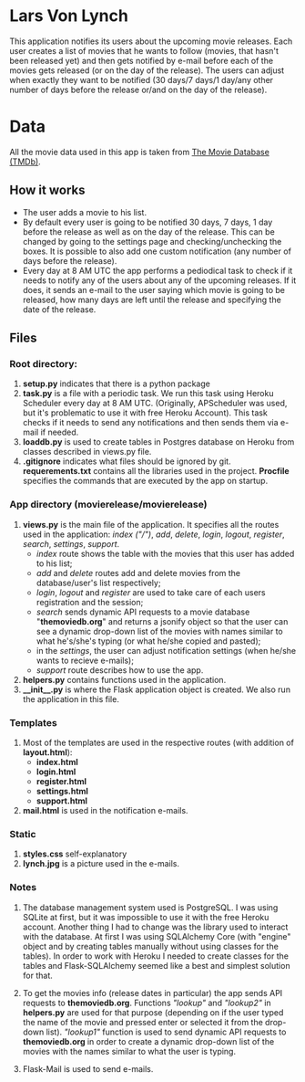 # Lars Von Lynch
This application notifies its users about the upcoming movie releases. Each user creates a list of movies that he wants to follow (movies, that hasn't been released yet) and then gets notified by e-mail before each of the movies gets released (or on the day of the release). The users can adjust when exactly they want to be notified (30 days/7 days/1 day/any other number of days before the release or/and on the day of the release). 

# Data
All the movie data used in this app is taken from [The Movie Database (TMDb)](https://www.themoviedb.org/).

## How it works
* The user adds a movie to his list.
* By default every user is going to be notified 30 days, 7 days, 1 day before the release as well as on the day of the release. This can be changed by going to the settings page and checking/unchecking the boxes. It is possible to also add one custom notification (any number of days before the release).
* Every day at 8 AM UTC the app performs a pediodical task to check if it needs to notify any of the users about any of the upcoming releases. If it does, it sends an e-mail to the user saying which movie is going to be released, how many days are left until the release and specifying the date of the release. 

## Files

### Root directory:

1. **setup.py** indicates that there is a python package
2. **task.py** is a file with a periodic task. We run this task using Heroku Scheduler every day at 8 AM UTC. (Originally, APScheduler was used, but it's problematic to use it with free Heroku Account). This task checks if it needs to send any notifications and then sends them via e-mail if needed. 
3. **loaddb.py** is used to create tables in Postgres database on Heroku from classes described in views.py file.
4. **.gitignore** indicates what files should be ignored by git. **requerements.txt** contains all the libraries used in the project. **Procfile** specifies the commands that are executed by the app on startup. 

### App directory (movierelease/movierelease)
1. **views.py** is the main file of the application. It specifies all the routes used in the application: *index ("/")*, *add*, *delete*, *login*, *logout*, *register*, *search*, *settings*, *support*. 
    * *index* route shows the table with the movies that this user has added to his list; 
    * *add* and *delete* routes add and delete movies from the database/user's list respectively; 
    * *login*, *logout* and *register* are used to take care of each users registration and the session;
    * *search* sends dynamic API requests to a movie database "**themoviedb.org**" and returns a jsonify object so that the user can see a dynamic drop-down list of the movies with names similar to what he's/she's typing (or what he/she copied and pasted);
    * in the *settings*, the user can adjust notification settings (when he/she wants to recieve e-mails);
    * *support* route describes how to use the app.
2. **helpers.py** contains functions used in the application. 
3. **\_\_init\_\_.py** is where the Flask application object is created. We also run the application in this file.

### Templates

1. Most of the templates are used in the respective routes (with addition of **layout.html**): 
    * **index.html**
    * **login.html**
    * **register.html**
    * **settings.html**
    * **support.html**
2. **mail.html** is used in the notification e-mails.

### Static 

1. **styles.css** self-explanatory
2. **lynch.jpg** is a picture used in the e-mails.

### Notes

1. The database management system used is PostgreSQL. I was using SQLite at first, but it was impossible to use it with the free Heroku account. Another thing I had to change was the library used to interact with the database. At first I was using SQLAlchemy Core (with "engine" object and by creating tables manually without using classes for the tables). In order to work with Heroku I needed to create classes for the tables and Flask-SQLAlchemy seemed like a best and simplest solution for that. 

2. To get the movies info (release dates in particular) the app sends API requests to **themoviedb.org**. Functions *"lookup"* and *"lookup2"* in **helpers.py** are used for that purpose (depending on if the user typed the name of the movie and pressed enter or selected it from the drop-down list). *"lookup1"* function is used to send dynamic API requests to **themoviedb.org** in order to create a dynamic drop-down list of the movies with the names similar to what the user is typing. 

3. Flask-Mail is used to send e-mails. 